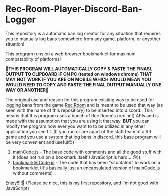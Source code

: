 # Rec-Room-Player-Discord-Ban-Logger

This repository is a automatic ban log creator for any situation that requires you to manually log bans somewhere from any game, platform, or anyother situation!

This program runs on a web browser bookmarklet for maxinum compatability of platforms!

**🚨THIS PROGRAM WILL AUTOMATICALLY COPY & PASTE THE FINASL OUTPUT TO CLIPBOARD IF ON PC (tested on windows chrome)
      THAT MAY NOT WORK IF YOU ARE ON MOBILE WHICH WOULD MEAN YOU WOULD NEED TO COPY AND PASTE THE FINAL OUTPUT MANUALLY ONE WAY OR ANOTHER🚨**

The original use and reason for this program existing was to be used for logging bans from the game [Rec Room](https://recroom.com/) and is meant to be used that way (as seen with the name of this repositiory) to be inserted into discord..
This means that this program uses a bunch of Rec Room's (rec net) APIs and is made with the assumption that you are using it that way.
**BUT** you can modify the program how ever you want to to be utilized in any other application you see fit. (If you run or are apart of the staff team of a RR game and you use a system that log bans in discord, this base program will be very convenient and useful😊)

1. [mainCode.js](https://github.com/ThookThook/Rec-Room-Player-Discord-Ban-Logger/blob/main/mainCode.js) - The base code with comments and all the good stuff with it (does not run on a bookmark itself (JavaScript is hard... 😢)).
2. [bookmarkletCode.js](https://github.com/ThookThook/Rec-Room-Player-Discord-Ban-Logger/blob/main/bookmarkletCode.js) - The code that has been "situatated" to work on a bookmarklet (It's basically just an encapsulated version of [mainCode.js](https://github.com/ThookThook/Rec-Room-Player-Discord-Ban-Logger/blob/main/mainCode.js) without comments)

Enjoy!!!!🥰 (Please be nice, this is my first repository, and I'm not good with JavaScript)
